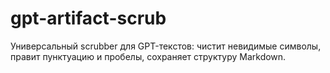 # gpt-artifact-scrub
Универсальный scrubber для GPT-текстов: чистит невидимые символы, правит пунктуацию и пробелы, сохраняет структуру Markdown.
